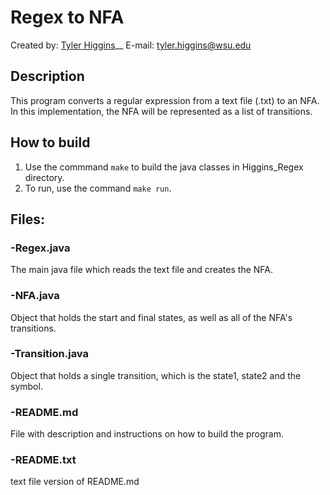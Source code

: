 # Regex to NFA

Created by: [Tyler Higgins](https://github.com/tylerhiggins)__
E-mail: tyler.higgins@wsu.edu

## Description

This program converts a regular expression from a text file (.txt) to an NFA.  In this implementation, the NFA will be represented as a list of transitions.

## How to build
1) Use the commmand `make` to build the java classes in Higgins_Regex directory.
2) To run, use the command `make run`.


## Files:
### -Regex.java
The main java file which reads the text file and creates the NFA.
### -NFA.java
Object that holds the start and final states, as well as all of the NFA's transitions.
### -Transition.java
Object that holds a single transition, which is the state1, state2 and the symbol.
### -README.md
File with description and instructions on how to build the program.
### -README.txt
text file version of README.md
